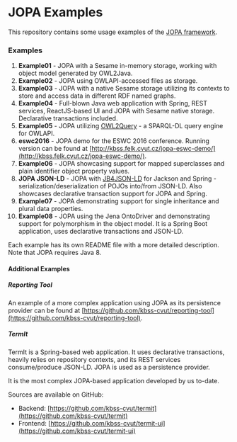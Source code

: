 # JOPA Examples

This repository contains some usage examples of the [JOPA framework](https://github.com/kbss-cvut/jopa).

### Examples

1. **Example01** - JOPA with a Sesame in-memory storage, working with object model generated by OWL2Java.
2. **Example02** - JOPA using OWLAPI-accessed files as storage.
3. **Example03** - JOPA with a native Sesame storage utilizing its contexts to store and access data in different RDF named graphs.
4. **Example04** - Full-blown Java web application with Spring, REST services, ReactJS-based UI and JOPA with Sesame native storage. 
Declarative transactions included.
5. **Example05** - JOPA utilizing [OWL2Query](https://kbss.felk.cvut.cz/web/portal/owl2query) - a SPARQL-DL query engine for OWLAPI.
6. **eswc2016** - JOPA demo for the ESWC 2016 conference. Running version can be found at 
[http://kbss.felk.cvut.cz/jopa-eswc-demo/](http://kbss.felk.cvut.cz/jopa-eswc-demo/).
7. **Example06** - JOPA showcasing support for mapped superclasses and plain identifier object property values.
8. **JOPA JSON-LD** - JOPA with [JB4JSON-LD](https://github.com/kbss-cvut/jb4jsonld) for Jackson and Spring - 
serialization/deserialization of POJOs into/from JSON-LD. Also showcases declarative transaction support for JOPA and Spring.
9. **Example07** - JOPA demonstrating support for single inheritance and plural data properties.
10. **Example08** - JOPA using the Jena OntoDriver and demonstrating support for polymorphism in the object model. 
It is a Spring Boot application, uses declarative transactions and JSON-LD.

Each example has its own README file with a more detailed description. Note that JOPA requires Java 8.

#### Additional Examples

##### Reporting Tool

An example of a more complex application using JOPA as its persistence provider can be found at 
[https://github.com/kbss-cvut/reporting-tool](https://github.com/kbss-cvut/reporting-tool).

##### TermIt

TermIt is a Spring-based web application. It uses declarative transactions, heavily relies on repository contexts, and its 
REST services consume/produce JSON-LD. JOPA is used as a persistence provider.

It is the most complex JOPA-based application developed by us to-date.

Sources are available on GitHub:
* Backend: [https://github.com/kbss-cvut/termit](https://github.com/kbss-cvut/termit)
* Frontend: [https://github.com/kbss-cvut/termit-ui](https://github.com/kbss-cvut/termit-ui)
